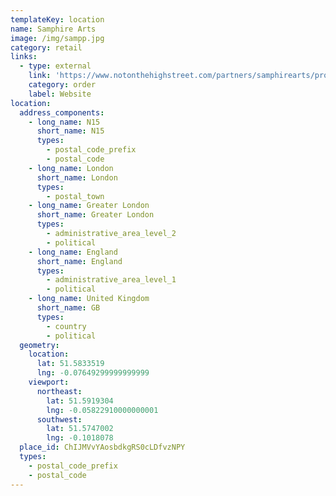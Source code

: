 ```yaml
---
templateKey: location
name: Samphire Arts
image: /img/sampp.jpg
category: retail
links:
  - type: external
    link: 'https://www.notonthehighstreet.com/partners/samphirearts/products'
    category: order
    label: Website
location:
  address_components:
    - long_name: N15
      short_name: N15
      types:
        - postal_code_prefix
        - postal_code
    - long_name: London
      short_name: London
      types:
        - postal_town
    - long_name: Greater London
      short_name: Greater London
      types:
        - administrative_area_level_2
        - political
    - long_name: England
      short_name: England
      types:
        - administrative_area_level_1
        - political
    - long_name: United Kingdom
      short_name: GB
      types:
        - country
        - political
  geometry:
    location:
      lat: 51.5833519
      lng: -0.07649299999999999
    viewport:
      northeast:
        lat: 51.5919304
        lng: -0.05822910000000001
      southwest:
        lat: 51.5747002
        lng: -0.1018078
  place_id: ChIJMVvYAosbdkgRS0cLDfvzNPY
  types:
    - postal_code_prefix
    - postal_code
---
```

